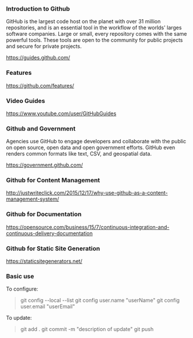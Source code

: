 ### Introduction to Github
GitHub is the largest code host on the planet with over 31 million repositories, and is an essential tool in the workflow of the worlds' larges software companies.  Large or small, every repository comes with the same powerful tools. These tools are open to the community for public projects and secure for private projects.

https://guides.github.com/

### Features
https://github.com/features/

### Video Guides
https://www.youtube.com/user/GitHubGuides

### Github and Government
Agencies use GitHub to engage developers and collaborate with the public on open source, open data and open government efforts. GitHub even renders common formats like text, CSV, and geospatial data.

https://government.github.com/


### Github for Content Management
http://justwriteclick.com/2015/12/17/why-use-github-as-a-content-management-system/


### Github for Documentation
https://opensource.com/business/15/7/continuous-integration-and-continuous-delivery-documentation


### Github for Static Site Generation
https://staticsitegenerators.net/


### Basic use
To configure:
>git config --local --list
git config user.name "userName"
git config user.email "userEmail"

To update:
>git add .
git commit -m "description of update"
git push
